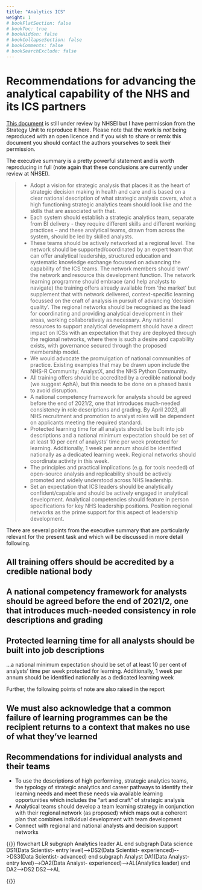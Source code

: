 ```yaml
---
title: "Analytics ICS"
weight: 1
# bookFlatSection: false
# bookToc: true
# bookHidden: false
# bookCollapseSection: false
# bookComments: false
# bookSearchExclude: false
---
```


# Recommendations for advancing the analytical capability of the NHS and its ICS partners

[This document](https://github.com/ChrisBeeley/notebook/blob/main/content/docs/analyst-skills/resources/advancing_ics.pdf) is still under review by NHSEI but I have permission from the Strategy Unit to reproduce it here. Please note that the work is *not* being reproduced with an open licence and if you wish to share or remix this document you should contact the authors yourselves to seek their permission. 

The executive summary is a pretty powerful statement and is worth reproducing in full (note again that these conclusions are currently under review at NHSEI).

> * Adopt a vision for strategic analysis that places it as the heart of strategic decision making in health and care and is based on a clear national description of what strategic analysis covers, what a high functioning strategic analytics team should look like and the skills that are associated with that.
> * Each system should establish a strategic analytics team, separate from BI delivery - they require different skills and different working practices – and these analytical teams, drawn from across the system, should be led by skilled analysts.
> * These teams should be actively networked at a regional level. The network should be supported/coordinated by an expert team that can offer analytical leadership, structured education and systematic knowledge exchange focussed on advancing the capability of the ICS teams. The network members should ‘own’ the network and resource this development function. The network learning programme should embrace (and help analysts to navigate) the training offers already available from ‘the market’ but supplement that with network delivered, context-specific learning focussed on the craft of analysis in pursuit of advancing ‘decision quality’. The regional networks should be recognised as the lead for coordinating and providing analytical development in their areas, working collaboratively as necessary. Any national resources to support analytical development should have a direct impact on ICSs with an expectation that they are deployed through the regional networks, where there is such a desire and capability exists, with governance secured through the proposed membership model.
> * We would advocate the promulgation of national communities of practice. Existing examples that may be drawn upon include the NHS-R Community; AnalystX, and the NHS Python Community.
> * All training offers should be accredited by a credible national body (we suggest AphA), but this needs to be done on a phased basis to avoid disruption.
> * A national competency framework for analysts should be agreed before the end of 2021/2, one that introduces much-needed consistency in role descriptions and grading. By April 2023, all NHS recruitment and promotion to analyst roles will be dependent on applicants meeting the required standard.
> * Protected learning time for all analysts should be built into job descriptions and a national minimum expectation should be set of at least 10 per cent of analysts’ time per week protected for learning. Additionally, 1 week per annum should be identified nationally as a dedicated learning week. Regional networks should coordinate activity in this week.
> * The principles and practical implications (e.g. for tools needed) of open-source analysis and replicability should be actively promoted and widely understood across NHS leadership.
> * Set an expectation that ICS leaders should be analytically confident/capable and should be actively engaged in analytical development. Analytical competencies should feature in person specifications for key NHS leadership positions. Position regional networks as the prime support for this aspect of leadership development.

There are several points from the executive summary that are particularly relevant for the present task and which will be discussed in more detail following.

## All training offers should be accredited by a credible national body

## A national competency framework for analysts should be agreed before the end of 2021/2, one that introduces much-needed consistency in role descriptions and grading

## Protected learning time for all analysts should be built into job descriptions

...a national minimum expectation should be set of at least 10 per cent of analysts’ time per week protected for learning. Additionally, 1 week per annum should be identified nationally as a dedicated learning week

Further, the following points of note are also raised in the report

## We must also acknowledge that a common failure of learning programmes can be the recipient returns to a context that makes no use of what they’ve learned

## Recommendations for individual analysts and their teams

* To use the descriptions of high performing, strategic analytics teams, the typology of strategic analytics and career pathways to identify their learning needs and meet these needs via available learning opportunities which includes the “art and craft” of strategic analysis
* Analytical teams should develop a team learning strategy in conjunction with their regional network (as proposed) which maps out a coherent plan that combines individual development with team development
* Connect with regional and national analysts and decision support networks

{{<mermaid>}}
flowchart LR
    subgraph Analytics leader
    AL
    end
    subgraph Data science
    DS1(Data Scientist- entry level)-->DS2(Data Scientist- experienced)-->DS3(Data Scientist- advanced)
    end
    subgraph Analyst
    DA1(Data Analyst- entry level)-->DA2(Data Analyst- experienced)-->AL(Analytics leader)
    end
    DA2-->DS2
    DS2-->AL

{{</mermaid>}}